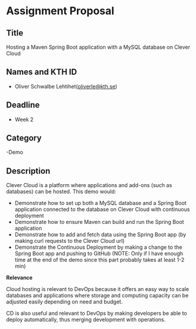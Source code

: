 # Assignment Proposal

## Title

Hosting a Maven Spring Boot application with a MySQL database on Clever Cloud

## Names and KTH ID

  - Oliver Schwalbe Lehtihet(oliverle@kth.se)

## Deadline

- Week 2

## Category

-Demo

## Description

Clever Cloud is a platform where applications and add-ons (such as databases) can be hosted. This demo would:

* Demonstrate how to set up both a MySQL database and a Spring Boot application connected to the database on Clever Cloud with continuous deployment
* Demonstrate how to ensure Maven can build and run the Spring Boot application
* Demonstrate how to add and fetch data using the Spring Boot app (by making curl requests to the Clever Cloud url)
* Demonstrate the Continuous Deployment by making a change to the Spring Boot app and pushing to GitHub (NOTE: Only if I have enough time at the end of the demo since this part probably takes at least 1-2 min)


**Relevance**

Cloud hosting is relevant to DevOps because it offers an easy way to scale databases and applications where storage and computing capacity can be adjusted easily depending on need and budget. 

CD is also useful and relevant to DevOps by making developers be able to deploy automatically, thus merging development with operations.

